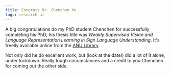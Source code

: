 ```yaml
---
title: Congrats Dr. Chenchen Xu
tags: research ai
---
```


A big congratulations do my PhD student Chenchen for successfully completing his
PhD; his thesis title was _Weakly Supervised Vision and Language Representation
Learning in Sign Language Understanding_. It's freelly available online from the
[ANU Library](https://openresearch-repository.anu.edu.au/items/174662f9-0aba-4ed2-a340-eea1574969b4).

Not only did he do excellent work, but (look at the date!) did a lot of it
alone, under lockdown. Really tough circumstances and a credit to you Chenchen
for coming out the other side.

